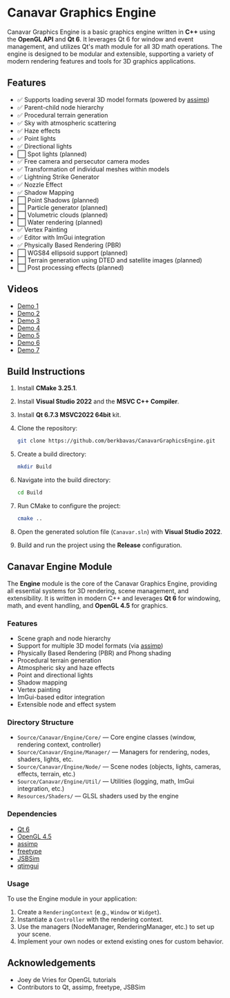 # Canavar Graphics Engine

Canavar Graphics Engine is a basic graphics engine written in **C++** using the **OpenGL API** and **Qt 6**. It leverages Qt 6 for window and event management, and utilizes Qt's math module for all 3D math operations. The engine is designed to be modular and extensible, supporting a variety of modern rendering features and tools for 3D graphics applications.

## Features

- ✅ Supports loading several 3D model formats (powered by [assimp](External/assimp/))
- ✅ Parent-child node hierarchy
- ✅ Procedural terrain generation
- ✅ Sky with atmospheric scattering
- ✅ Haze effects
- ✅ Point lights
- ✅ Directional lights
- ⬜ Spot lights (planned)
- ✅ Free camera and persecutor camera modes
- ✅ Transformation of individual meshes within models
- ✅ Lightning Strike Generator
- ✅ Nozzle Effect
- ✅ Shadow Mapping
- ⬜ Point Shadows (planned)
- ⬜ Particle generator (planned)
- ⬜ Volumetric clouds (planned)
- ⬜ Water rendering (planned)
- ✅ Vertex Painting
- ✅ Editor with ImGui integration
- ✅ Physically Based Rendering (PBR)
- ⬜ WGS84 ellipsoid support (planned)
- ⬜ Terrain generation using DTED and satellite images (planned)
- ⬜ Post processing effects (planned)

## Videos

- [Demo 1](https://github.com/user-attachments/assets/72ca55f4-0f0b-48f5-be76-a3ab7fb35183)
- [Demo 2](https://github.com/user-attachments/assets/e6a14a70-482f-449f-ad58-2ef4f8164648)
- [Demo 3](https://github.com/user-attachments/assets/52296861-428c-4694-bbe4-b03f44dd3d18)
- [Demo 4](https://github.com/user-attachments/assets/a3a1cd6e-0239-4a83-b0b9-13c3846d6698)
- [Demo 5](https://github.com/user-attachments/assets/04041241-4dd9-49b1-92ea-0e0b61b3369f)
- [Demo 6](https://github.com/user-attachments/assets/d73b6242-a21e-405a-9e01-acbe09288390)
- [Demo 7](https://github.com/user-attachments/assets/186846ec-5881-4168-9b4c-83ce20c04f80)

## Build Instructions

1. Install **CMake 3.25.1**.
2. Install **Visual Studio 2022** and the **MSVC C++ Compiler**.
3. Install **Qt 6.7.3 MSVC2022 64bit** kit.
4. Clone the repository:

   ```sh
   git clone https://github.com/berkbavas/CanavarGraphicsEngine.git
   ```

5. Create a build directory:

   ```sh
   mkdir Build
   ```

6. Navigate into the build directory:

   ```sh
   cd Build
   ```

7. Run CMake to configure the project:

   ```sh
   cmake ..
   ```

8. Open the generated solution file (`Canavar.sln`) with **Visual Studio 2022**.
9. Build and run the project using the **Release** configuration.

## Canavar Engine Module

The **Engine** module is the core of the Canavar Graphics Engine, providing all essential systems for 3D rendering, scene management, and extensibility. It is written in modern C++ and leverages **Qt 6** for windowing, math, and event handling, and **OpenGL 4.5** for graphics.

### Features

- Scene graph and node hierarchy
- Support for multiple 3D model formats (via [assimp](../../External/assimp/))
- Physically Based Rendering (PBR) and Phong shading
- Procedural terrain generation
- Atmospheric sky and haze effects
- Point and directional lights
- Shadow mapping
- Vertex painting
- ImGui-based editor integration
- Extensible node and effect system

### Directory Structure

- `Source/Canavar/Engine/Core/` — Core engine classes (window, rendering context, controller)
- `Source/Canavar/Engine/Manager/` — Managers for rendering, nodes, shaders, lights, etc.
- `Source/Canavar/Engine/Node/` — Scene nodes (objects, lights, cameras, effects, terrain, etc.)
- `Source/Canavar/Engine/Util/` — Utilities (logging, math, ImGui integration, etc.)
- `Resources/Shaders/` — GLSL shaders used by the engine

### Dependencies

- [Qt 6](https://www.qt.io/)
- [OpenGL 4.5](https://www.khronos.org/opengl/)
- [assimp](../../External/assimp/)
- [freetype](../../External/freetype/)
- [JSBSim](../../External/JSBSim/)
- [qtimgui](../../External/qtimgui/)


### Usage

To use the Engine module in your application:

1. Create a `RenderingContext` (e.g., `Window` or `Widget`).
2. Instantiate a `Controller` with the rendering context.
3. Use the managers (NodeManager, RenderingManager, etc.) to set up your scene.
4. Implement your own nodes or extend existing ones for custom behavior.

## Acknowledgements

- Joey de Vries for OpenGL tutorials
- Contributors to Qt, assimp, freetype, JSBSim
